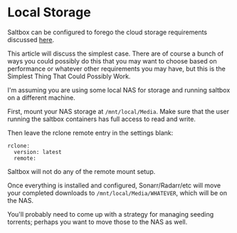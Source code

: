 # Local Storage

Saltbox can be configured to forego the cloud storage requirements discussed [here](cloud.md).

This article will discuss the simplest case.  There are of course a bunch of ways you could possibly do this that you may want to choose based on performance or whatever other requirements you may have, but this is the Simplest Thing That Could Possibly Work.

I'm assuming you are using some local NAS for storage and running saltbox on a different machine.

First, mount your NAS storage at `/mnt/local/Media`.  Make sure that the user running the saltbox containers has full access to read and write.

Then leave the rclone remote entry in the settings blank:

```
rclone:
  version: latest 
  remote: 
```

Saltbox will not do any of the remote mount setup.

Once everything is installed and configured, Sonarr/Radarr/etc will move your completed downloads to `/mnt/local/Media/WHATEVER`, which will be on the NAS.

You'll probably need to come up with a strategy for managing seeding torrents; perhaps you want to move those to the NAS as well.
